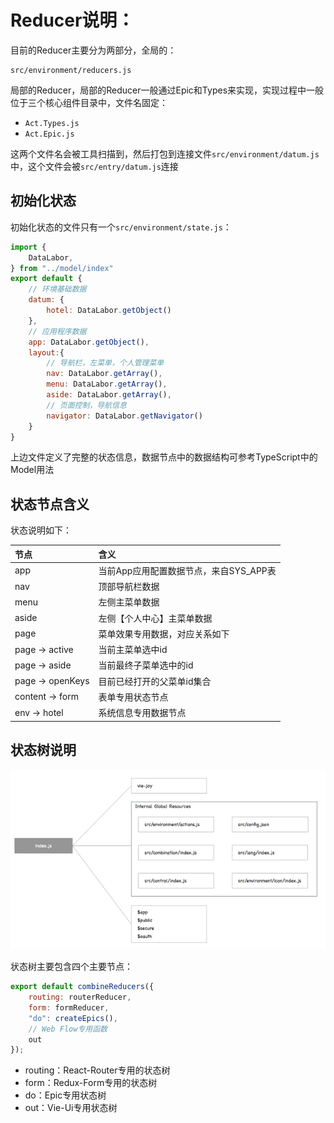# Reducer说明：

目前的Reducer主要分为两部分，全局的：

```
src/environment/reducers.js
```

局部的Reducer，局部的Reducer一般通过Epic和Types来实现，实现过程中一般位于三个核心组件目录中，文件名固定：

* `Act.Types.js`
* `Act.Epic.js`

这两个文件名会被工具扫描到，然后打包到连接文件`src/environment/datum.js`中，这个文件会被`src/entry/datum.js`连接

## 初始化状态

初始化状态的文件只有一个`src/environment/state.js`：

```js
import {
    DataLabor,
} from "../model/index"
export default {
    // 环境基础数据
    datum: {
        hotel: DataLabor.getObject()
    },
    // 应用程序数据
    app: DataLabor.getObject(),
    layout:{
        // 导航栏，左菜单，个人管理菜单
        nav: DataLabor.getArray(),
        menu: DataLabor.getArray(),
        aside: DataLabor.getArray(),
        // 页面控制，导航信息
        navigator: DataLabor.getNavigator()
    }
}
```

上边文件定义了完整的状态信息，数据节点中的数据结构可参考TypeScript中的Model用法

## 状态节点含义

状态说明如下：

| 节点 | 含义 |
| :--- | :--- |
| app | 当前App应用配置数据节点，来自SYS\_APP表 |
| nav | 顶部导航栏数据 |
| menu | 左侧主菜单数据 |
| aside | 左侧【个人中心】主菜单数据 |
| page | 菜单效果专用数据，对应关系如下 |
| page -&gt; active | 当前主菜单选中id |
| page -&gt; aside | 当前最终子菜单选中的id |
| page -&gt; openKeys | 目前已经打开的父菜单id集合 |
| content -&gt; form | 表单专用状态节点 |
| env -&gt; hotel | 系统信息专用数据节点 |

## 状态树说明

![](/assets/KM1002/002.png)

状态树主要包含四个主要节点：

```javascript
export default combineReducers({
    routing: routerReducer,
    form: formReducer,
    "do": createEpics(),
    // Web Flow专用函数
    out
});
```

* routing：React-Router专用的状态树
* form：Redux-Form专用的状态树
* do：Epic专用状态树
* out：Vie-Ui专用状态树



